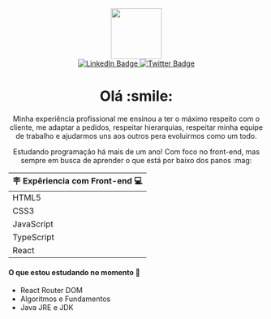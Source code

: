 <div id="header" align="center">
  <img src="https://media.giphy.com/media/M9gbBd9nbDrOTu1Mqx/giphy.gif" width="100"/>
  <div id="badges">
  <a href="https://www.linkedin.com/in/leonardo-torres-rodrigues/">
    <img src="https://img.shields.io/badge/LinkedIn-blue?style=for-the-badge&logo=linkedin&logoColor=white" alt="LinkedIn Badge"/>
  </a>
  <a href="https://twitter.com/vaci_leo">
    <img src="https://img.shields.io/badge/Twitter-blue?style=for-the-badge&logo=twitter&logoColor=white" alt="Twitter Badge"/>
  </a>
</div>
  <H1>Olá :smile:</H1>
</div>

<div align="center">
  <p>
    Minha experiência profissional me ensinou a ter o máximo respeito com o cliente, me adaptar a pedidos, respeitar hierarquias, respeitar minha equipe de trabalho e     ajudarmos uns aos outros pera evoluirmos como um todo.
  </p>
    <p>
      Estudando programação há mais de um ano! Com foco no front-end, mas sempre em busca de aprender o que está por baixo dos panos :mag:
    </p>  
</div>

| :placard: Expêriencia com Front-end :computer:  |
| -------------|
| HTML5 
| CSS3 
| JavaScript 
| TypeScript 
| React 
     
#### O que estou estudando no momento :book:
- React Router DOM
- Algoritmos e Fundamentos
- Java JRE e JDK

<!--
**LeonardoTorresRodrigues/LeonardoTorresRodrigues** is a ✨ _special_ ✨ repository because its `README.md` (this file) appears on your GitHub profile.

Here are some ideas to get you started:

- 🔭 I’m currently working on ...
- 🌱 I’m currently learning ...
- 👯 I’m looking to collaborate on ...
- 🤔 I’m looking for help with ...
- 💬 Ask me about ...
- 📫 How to reach me: ...
- 😄 Pronouns: ...
- ⚡ Fun fact: ...
-->
